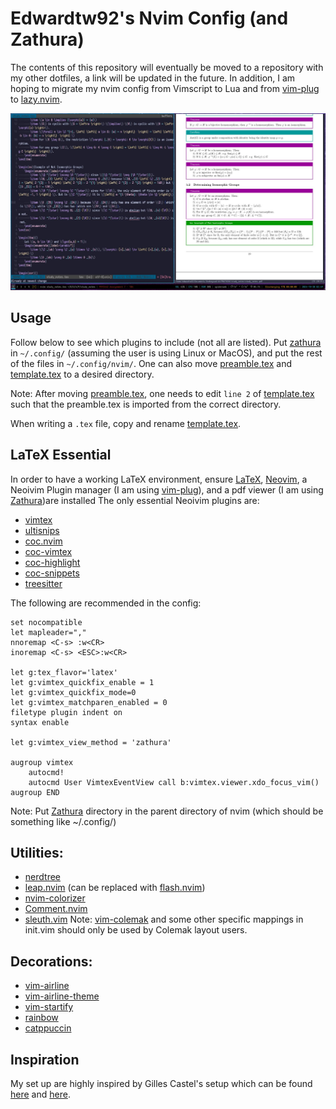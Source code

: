 # Edwardtw92's Nvim Config (and Zathura)
The contents of this repository will eventually be moved to a repository with my other dotfiles, a link will be updated in the future. In addition, I am hoping to migrate my nvim config from Vimscript to Lua and from [vim-plug](https://github.com/junegunn/vim-plug) to [lazy.nvim](https://github.com/folke/flash.nvim).

![Screenshot](https://github.com/Edwardtw92/nvim_dotfile/blob/main/screenshot.jpg)

## Usage
Follow below to see which plugins to include (not all are listed). Put [zathura](https://github.com/Edwardtw92/nvim_dotfile/tree/main/zathura) in `~/.config/` (assuming the user is using Linux or MacOS), and put the rest of the files in `~/.config/nvim/`. One can also move [preamble.tex](https://github.com/Edwardtw92/nvim_dotfile/blob/main/preamble.tex) and [template.tex](https://github.com/Edwardtw92/nvim_dotfile/blob/main/template.tex) to a desired directory.

Note: After moving [preamble.tex](https://github.com/Edwardtw92/nvim_dotfile/blob/main/preamble.tex), one needs to edit `line 2` of [template.tex](https://github.com/Edwardtw92/nvim_dotfile/blob/main/template.tex) such that the preamble.tex is imported from the correct directory.

When writing a `.tex` file, copy and rename [template.tex](https://github.com/Edwardtw92/nvim_dotfile/blob/main/template.tex).

## LaTeX Essential
In order to have a working LaTeX environment, ensure [LaTeX](https://www.latex-project.org/get/), [Neovim](https://neovim.io/), a Neoivim Plugin manager (I am using [vim-plug](https://github.com/junegunn/vim-plug)), and a pdf viewer (I am using [Zathura](https://pwmt.org/projects/zathura/))are installed
The only essential Neoivim plugins are:
- [vimtex](https://github.com/lervag/vimtex)
- [ultisnips](https://github.com/SirVer/ultisnips)
- [coc.nvim](https://github.com/neoclide/coc.nvim)
- [coc-vimtex](https://github.com/neoclide/coc-vimtex)
- [coc-highlight](https://github.com/neoclide/coc-highlight)
- [coc-snippets](https://github.com/neoclide/coc-snippets)
- [treesitter](https://github.com/nvim-treesitter/nvim-treesitter)

The following are recommended in the config:
```
set nocompatible
let mapleader=","
nnoremap <C-s> :w<CR>
inoremap <C-s> <ESC>:w<CR>

let g:tex_flavor='latex'
let g:vimtex_quickfix_enable = 1
let g:vimtex_quickfix_mode=0
let g:vimtex_matchparen_enabled = 0
filetype plugin indent on
syntax enable

let g:vimtex_view_method = 'zathura'

augroup vimtex
    autocmd!
    autocmd User VimtexEventView call b:vimtex.viewer.xdo_focus_vim()
augroup END
```

Note: Put [Zathura](https://github.com/Edwardtw92/nvim_dotfile/tree/main/zathura) directory in the parent directory of nvim (which should be something like ~/.config/)

## Utilities:
- [nerdtree](https://github.com/preservim/nerdtree)
- [leap.nvim](https://github.com/ggandor/leap.nvim) (can be replaced with [flash.nvim](https://github.com/folke/flash.nvim))
- [nvim-colorizer](https://github.com/norcalli/nvim-colorizer.lua)
- [Comment.nvim](https://github.com/numToStr/Comment.nvim)
- [sleuth.vim](https://github.com/tpope/vim-sleuth)
Note: [vim-colemak](https://github.com/jooize/vim-colemak) and some other specific mappings in init.vim should only be used by Colemak layout users.

## Decorations:
- [vim-airline](https://github.com/vim-airline/vim-airline)
- [vim-airline-theme](https://github.com/vim-airline/vim-airline-themes)
- [vim-startify](https://github.com/mhinz/vim-startify)
- [rainbow](https://github.com/luochen1990/rainbow)
- [catppuccin](https://github.com/catppuccin/nvim)

## Inspiration
My set up are highly inspired by Gilles Castel's setup which can be found [here](https://castel.dev/post/lecture-notes-1/) and [here](https://github.com/gillescastel/latex-snippets).

